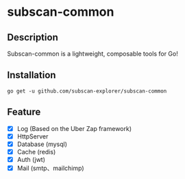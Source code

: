 # subscan-common

## Description

Subscan-common is a lightweight, composable tools for Go!

## Installation
```
go get -u github.com/subscan-explorer/subscan-common 
```

## Feature
- [x] Log (Based on the Uber Zap framework)
- [x] HttpServer 
- [x] Database (mysql)
- [x] Cache (redis) 
- [x] Auth (jwt)
- [x] Mail (smtp、mailchimp) 